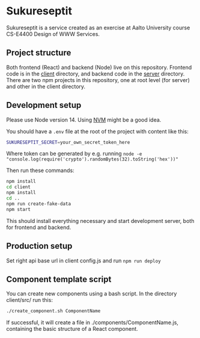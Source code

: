 # Sukureseptit
Sukureseptit is a service created as an exercise at
Aalto University course CS-E4400 Design of WWW Services.

## Project structure
Both frontend (React) and backend (Node) live on this repository.
Frontend code is in the [client](./client/) directory,
and backend code in the [server](./server/) directory.
There are two npm projects in this repository, one at root level (for server)
and other in the client directory.

## Development setup
Please use Node version 14.
Using [NVM](https://github.com/nvm-sh/nvm) might be a good idea.

You should have a `.env` file at the root of the project with content like this:

```bash
SUKURESEPTIT_SECRET=your_own_secret_token_here
```
Where token can be generated by e.g. running
`node -e "console.log(require('crypto').randomBytes(32).toString('hex'))"`

Then run these commands:

```zsh
npm install
cd client
npm install
cd ..
npm run create-fake-data
npm start
```

This should install everything necessary and start development server,
both for frontend and backend.

## Production setup
Set right api base url in client config.js and run `npm run deploy`

## Component template script
You can create new components using a bash script.
In the directory client/src/ run this:

```zsh
./create_component.sh ComponentName
```

If successful, it will create a file in ./components/ComponentName.js,
containing the basic structure of a React component.
